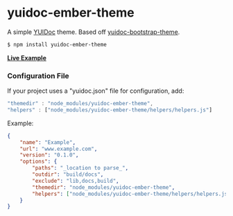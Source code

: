 # yuidoc-ember-theme

A simple [YUIDoc](http://yui.github.io/yuidoc/) theme. Based off [yuidoc-bootstrap-theme](https://github.com/kevinlacotaco/yuidoc-bootstrap-theme).

```sh
$ npm install yuidoc-ember-theme
```

[**Live Example**](http://offirgolan.github.io/ember-cp-validations/docs)

### Configuration File

If your project uses a "yuidoc.json" file for configuration, add:

```js
"themedir" : "node_modules/yuidoc-ember-theme",
"helpers" : ["node_modules/yuidoc-ember-theme/helpers/helpers.js"]
```

Example:

```json
{
    "name": "Example",
    "url": "www.example.com",
    "version": "0.1.0",
    "options": {
        "paths": "_location to parse_",
        "outdir": "build/docs",
        "exclude": "lib,docs,build",
        "themedir": "node_modules/yuidoc-ember-theme",
        "helpers": ["node_modules/yuidoc-ember-theme/helpers/helpers.js"]
    }
}
```
